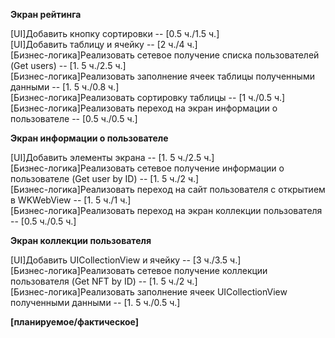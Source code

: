 **Экран рейтинга**

\[UI\]Добавить кнопку сортировки -- \[0.5 ч.\/1.5 ч.]  
\[UI\]Добавить таблицу и ячейку -- \[2 ч.\/4 ч.]  
\[Бизнес-логика\]Реализовать сетевое получение списка пользователей (Get users) -- \[1. 5 ч.\/2.5 ч.]  
\[Бизнес-логика\]Реализовать заполнение ячеек таблицы полученными данными -- \[1. 5 ч.\/0.8 ч.]   
\[Бизнес-логика\]Реализовать сортировку таблицы -- \[1 ч.\/0.5 ч.]  
\[Бизнес-логика\]Реализовать переход на экран информации о пользователе -- \[0.5 ч.\/0.5 ч.]  

**Экран информации о пользователе**

\[UI\]Добавить элементы экрана -- \[1. 5 ч.\/2.5 ч.]  
\[Бизнес-логика\]Реализовать сетевое получение информации о пользователе (Get user by ID) -- \[1. 5 ч.\/2 ч.]  
\[Бизнес-логика\]Реализовать переход на сайт пользователя с открытием в WKWebView -- \[1. 5 ч.\/1 ч.]  
\[Бизнес-логика\]Реализовать переход на экран коллекции пользователя -- \[0.5 ч.\/0.5 ч.]  

**Экран коллекции пользователя**

\[UI\]Добавить UICollectionView и ячейку -- \[3 ч.\/3.5 ч.]  
\[Бизнес-логика\]Реализовать сетевое получение коллекции пользователя (Get NFT by ID) -- \[1. 5 ч.\/2 ч.]  
\[Бизнес-логика\]Реализовать заполнение ячеек UICollectionView полученными данными -- \[1. 5 ч.\/0.5 ч.]  

**\[планируемое/фактическое]**
